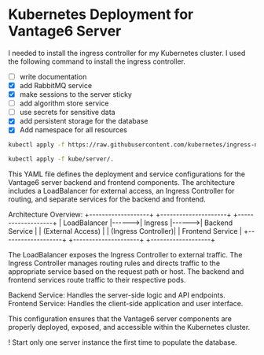 # Kubernetes Deployment for Vantage6 Server
I needed to install the ingress controller for my Kubernetes cluster. I used the following command to install the ingress controller.

- [ ] write documentation
- [x] add RabbitMQ service
- [x] make sessions to the server sticky
- [ ] add algorithm store service
- [ ] use secrets for sensitive data
- [x] add persistent storage for the database
- [x] Add namespace for all resources

```bash
kubectl apply -f https://raw.githubusercontent.com/kubernetes/ingress-nginx/main/deploy/static/provider/cloud/deploy.yaml
```

```bash
kubectl apply -f kube/server/.
```

This YAML file defines the deployment and service configurations for the Vantage6
server backend and frontend components. The architecture includes a LoadBalancer for
external access, an Ingress Controller for routing, and separate services for the
backend and frontend.

Architecture Overview:
+-------------------+       +---------------------+       +-------------------+
|   LoadBalancer    |------>|      Ingress        |------>|   Backend Service |
| (External Access) |       | (Ingress Controller)|       |  Frontend Service |
+-------------------+       +---------------------+       +-------------------+

The LoadBalancer exposes the Ingress Controller to external traffic. The Ingress
Controller manages routing rules and directs traffic to the appropriate service based
on the request path or host. The backend and frontend services route traffic to their
respective pods.

Backend Service: Handles the server-side logic and API endpoints.
Frontend Service: Handles the client-side application and user interface.

This configuration ensures that the Vantage6 server components are properly deployed,
exposed, and accessible within the Kubernetes cluster.


! Start only one server instance the first time to populate the database.

